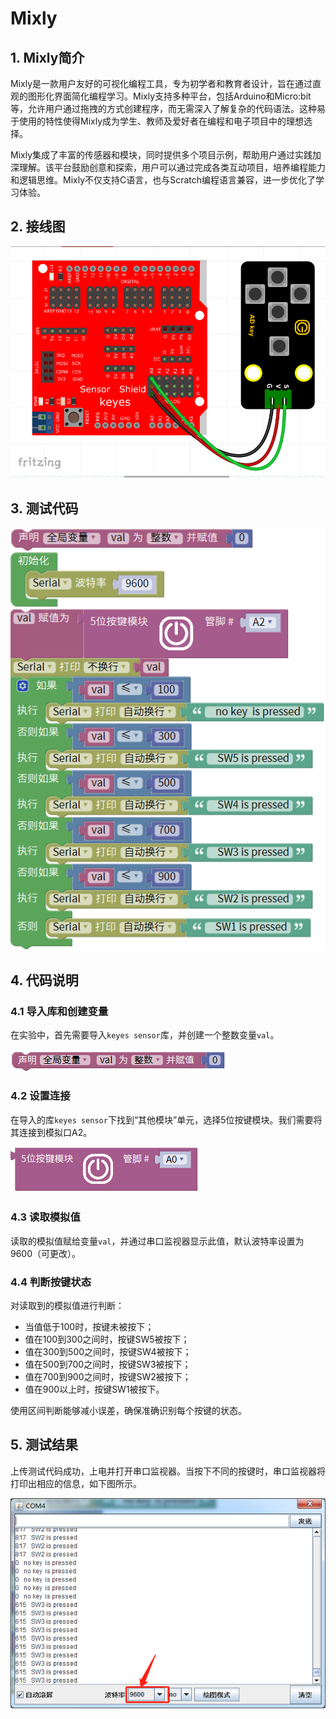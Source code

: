 # Mixly


## 1. Mixly简介  

Mixly是一款用户友好的可视化编程工具，专为初学者和教育者设计，旨在通过直观的图形化界面简化编程学习。Mixly支持多种平台，包括Arduino和Micro:bit等，允许用户通过拖拽的方式创建程序，而无需深入了解复杂的代码语法。这种易于使用的特性使得Mixly成为学生、教师及爱好者在编程和电子项目中的理想选择。  

Mixly集成了丰富的传感器和模块，同时提供多个项目示例，帮助用户通过实践加深理解。该平台鼓励创意和探索，用户可以通过完成各类互动项目，培养编程能力和逻辑思维。Mixly不仅支持C语言，也与Scratch编程语言兼容，进一步优化了学习体验。  

## 2. 接线图  

![](media/87fd6a0df1b93c94ab480bda9bb9cf92.png)  

## 3. 测试代码  

![](media/b01eb01e4f6ed04d4de0c9d037c09be6.png)  

## 4. 代码说明  

### 4.1 导入库和创建变量  

在实验中，首先需要导入`keyes sensor`库，并创建一个整数变量`val`。  

![](media/b1da40a1be47277ff9b4c7dd6ea00946.png)  

### 4.2 设置连接  

在导入的库`keyes sensor`下找到“其他模块”单元，选择5位按键模块。我们需要将其连接到模拟口A2。  

![](media/e77faf42dab5c50bd83da2465a9e1500.png)  

### 4.3 读取模拟值  

读取的模拟值赋给变量`val`，并通过串口监视器显示此值，默认波特率设置为9600（可更改）。  

### 4.4 判断按键状态  

对读取到的模拟值进行判断：  
- 当值低于100时，按键未被按下；  
- 值在100到300之间时，按键SW5被按下；  
- 值在300到500之间时，按键SW4被按下；  
- 值在500到700之间时，按键SW3被按下；  
- 值在700到900之间时，按键SW2被按下；  
- 值在900以上时，按键SW1被按下。  

使用区间判断能够减小误差，确保准确识别每个按键的状态。  

## 5. 测试结果  

上传测试代码成功，上电并打开串口监视器。当按下不同的按键时，串口监视器将打印出相应的信息，如下图所示。  

![](media/4966f14527139be66c278e259a1a9901.png)







